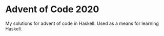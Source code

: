 # Advent of Code 2020

My solutions for advent of code in Haskell. Used as a means for learning Haskell.
